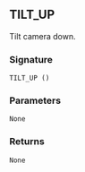 ## TILT\_UP

Tilt camera down.


### Signature

`TILT_UP ()`


### Parameters

`None`


### Returns

`None`
